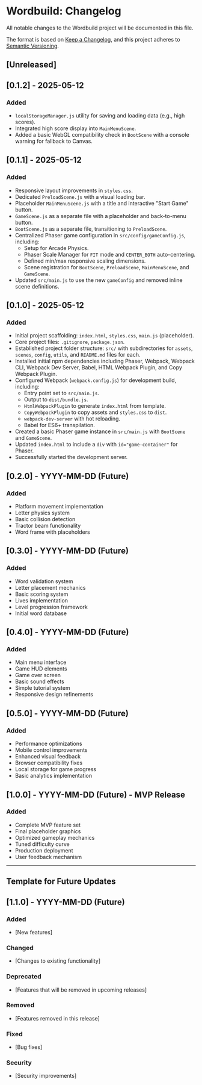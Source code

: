 # Wordbuild: Changelog

All notable changes to the Wordbuild project will be documented in this file.

The format is based on [Keep a Changelog](https://keepachangelog.com/en/1.0.0/),
and this project adheres to [Semantic Versioning](https://semver.org/spec/v2.0.0.html).

## [Unreleased]

## [0.1.2] - 2025-05-12
### Added
- `localStorageManager.js` utility for saving and loading data (e.g., high scores).
- Integrated high score display into `MainMenuScene`.
- Added a basic WebGL compatibility check in `BootScene` with a console warning for fallback to Canvas.

## [0.1.1] - 2025-05-12
### Added
- Responsive layout improvements in `styles.css`.
- Dedicated `PreloadScene.js` with a visual loading bar.
- Placeholder `MainMenuScene.js` with a title and interactive "Start Game" button.
- `GameScene.js` as a separate file with a placeholder and back-to-menu button.
- `BootScene.js` as a separate file, transitioning to `PreloadScene`.
- Centralized Phaser game configuration in `src/config/gameConfig.js`, including:
  - Setup for Arcade Physics.
  - Phaser Scale Manager for `FIT` mode and `CENTER_BOTH` auto-centering.
  - Defined min/max responsive scaling dimensions.
  - Scene registration for `BootScene`, `PreloadScene`, `MainMenuScene`, and `GameScene`.
- Updated `src/main.js` to use the new `gameConfig` and removed inline scene definitions.

## [0.1.0] - 2025-05-12
### Added
- Initial project scaffolding: `index.html`, `styles.css`, `main.js` (placeholder).
- Core project files: `.gitignore`, `package.json`.
- Established project folder structure: `src/` with subdirectories for `assets`, `scenes`, `config`, `utils`, and `README.md` files for each.
- Installed initial npm dependencies including Phaser, Webpack, Webpack CLI, Webpack Dev Server, Babel, HTML Webpack Plugin, and Copy Webpack Plugin.
- Configured Webpack (`webpack.config.js`) for development build, including:
  - Entry point set to `src/main.js`.
  - Output to `dist/bundle.js`.
  - `HtmlWebpackPlugin` to generate `index.html` from template.
  - `CopyWebpackPlugin` to copy assets and `styles.css` to `dist`.
  - `webpack-dev-server` with hot reloading.
  - Babel for ES6+ transpilation.
- Created a basic Phaser game instance in `src/main.js` with `BootScene` and `GameScene`.
- Updated `index.html` to include a `div` with `id="game-container"` for Phaser.
- Successfully started the development server.

## [0.2.0] - YYYY-MM-DD (Future)
### Added
- Platform movement implementation
- Letter physics system
- Basic collision detection
- Tractor beam functionality
- Word frame with placeholders

## [0.3.0] - YYYY-MM-DD (Future)
### Added
- Word validation system
- Letter placement mechanics
- Basic scoring system
- Lives implementation
- Level progression framework
- Initial word database

## [0.4.0] - YYYY-MM-DD (Future)
### Added
- Main menu interface
- Game HUD elements
- Game over screen
- Basic sound effects
- Simple tutorial system
- Responsive design refinements

## [0.5.0] - YYYY-MM-DD (Future)
### Added
- Performance optimizations
- Mobile control improvements
- Enhanced visual feedback
- Browser compatibility fixes
- Local storage for game progress
- Basic analytics implementation

## [1.0.0] - YYYY-MM-DD (Future) - MVP Release
### Added
- Complete MVP feature set
- Final placeholder graphics
- Optimized gameplay mechanics
- Tuned difficulty curve
- Production deployment
- User feedback mechanism

---

## Template for Future Updates

## [1.1.0] - YYYY-MM-DD (Future)
### Added
- [New features]

### Changed
- [Changes to existing functionality]

### Deprecated
- [Features that will be removed in upcoming releases]

### Removed
- [Features removed in this release]

### Fixed
- [Bug fixes]

### Security
- [Security improvements]
